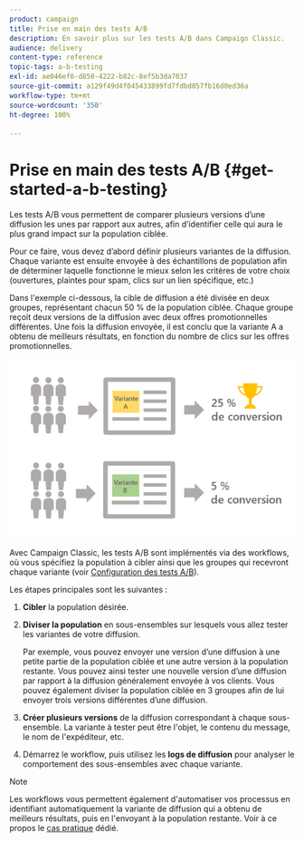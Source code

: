 ```yaml
---
product: campaign
title: Prise en main des tests A/B
description: En savoir plus sur les tests A/B dans Campaign Classic.
audience: delivery
content-type: reference
topic-tags: a-b-testing
exl-id: ae046ef6-d850-4222-b82c-8ef5b3da7037
source-git-commit: a129f49d4f045433899fd7fdbd057fb16d0ed36a
workflow-type: tm+mt
source-wordcount: '350'
ht-degree: 100%

---
```


# Prise en main des tests A/B {#get-started-a-b-testing}

Les tests A/B vous permettent de comparer plusieurs versions d’une diffusion les unes par rapport aux autres, afin d’identifier celle qui aura le plus grand impact sur la population ciblée.

Pour ce faire, vous devez d’abord définir plusieurs variantes de la diffusion. Chaque variante est ensuite envoyée à des échantillons de population afin de déterminer laquelle fonctionne le mieux selon les critères de votre choix (ouvertures, plaintes pour spam, clics sur un lien spécifique, etc.)

Dans l&#39;exemple ci-dessous, la cible de diffusion a été divisée en deux groupes, représentant chacun 50 % de la population ciblée. Chaque groupe reçoit deux versions de la diffusion avec deux offres promotionnelles différentes. Une fois la diffusion envoyée, il est conclu que la variante A a obtenu de meilleurs résultats, en fonction du nombre de clics sur les offres promotionnelles.

![](assets/a-b-testing-schema.png)

Avec Campaign Classic, les tests A/B sont implémentés via des workflows, où vous spécifiez la population à cibler ainsi que les groupes qui recevront chaque variante (voir [Configuration des tests A/B](configuring-a-b-testing.md)).

Les étapes principales sont les suivantes :

1. **Cibler** la population désirée.
1. **Diviser la population** en sous-ensembles sur lesquels vous allez tester les variantes de votre diffusion.

   Par exemple, vous pouvez envoyer une version d’une diffusion à une petite partie de la population ciblée et une autre version à la population restante. Vous pouvez ainsi tester une nouvelle version d’une diffusion par rapport à la diffusion généralement envoyée à vos clients. Vous pouvez également diviser la population ciblée en 3 groupes afin de lui envoyer trois versions différentes d’une diffusion.

1. **Créer plusieurs versions** de la diffusion correspondant à chaque sous-ensemble. La variante à tester peut être l&#39;objet, le contenu du message, le nom de l&#39;expéditeur, etc.
1. Démarrez le workflow, puis utilisez les **logs de diffusion** pour analyser le comportement des sous-ensembles avec chaque variante.

>[!NOTE]
>
>Les workflows vous permettent également d&#39;automatiser vos processus en identifiant automatiquement la variante de diffusion qui a obtenu de meilleurs résultats, puis en l&#39;envoyant à la population restante. Voir à ce propos le [cas pratique](a-b-testing-use-case.md) dédié.
